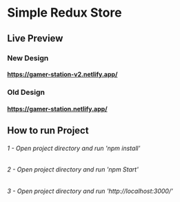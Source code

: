 # Simple Redux Store

## Live Preview

### New Design

#### https://gamer-station-v2.netlify.app/

### Old Design

#### https://gamer-station.netlify.app/

## How to run Project

###### 1 - Open project directory and run 'npm install'

###### 2 - Open project directory and run 'npm Start'

###### 3 - Open project directory and run 'http://localhost:3000/'
